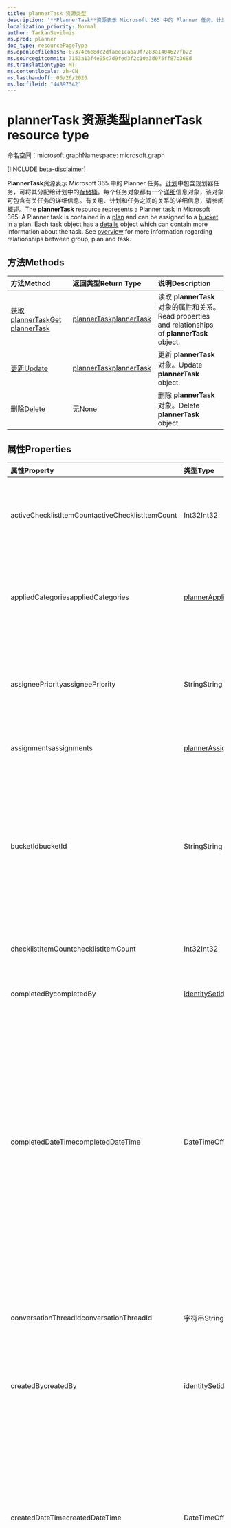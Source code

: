 ```yaml
---
title: plannerTask 资源类型
description: '**PlannerTask**资源表示 Microsoft 365 中的 Planner 任务。计划中包含规划器任务，可将其分配给计划中的存储桶。每个任务对象都有一个详细信息对象，该对象可包含有关任务的详细信息。有关组、计划和任务之间的关系的详细信息，请参阅概述。'
localization_priority: Normal
author: TarkanSevilmis
ms.prod: planner
doc_type: resourcePageType
ms.openlocfilehash: 07374c6e8dc2dfaee1caba9f7283a1404627fb22
ms.sourcegitcommit: 7153a13f4e95c7d9fed3f2c10a3d075ff87b368d
ms.translationtype: MT
ms.contentlocale: zh-CN
ms.lasthandoff: 06/26/2020
ms.locfileid: "44897342"
---
```

# <a name="plannertask-resource-type"></a><span data-ttu-id="0fd17-106">plannerTask 资源类型</span><span class="sxs-lookup"><span data-stu-id="0fd17-106">plannerTask resource type</span></span>

<span data-ttu-id="0fd17-107">命名空间：microsoft.graph</span><span class="sxs-lookup"><span data-stu-id="0fd17-107">Namespace: microsoft.graph</span></span>

[!INCLUDE [beta-disclaimer](../../includes/beta-disclaimer.md)]

<span data-ttu-id="0fd17-p102">**PlannerTask**资源表示 Microsoft 365 中的 Planner 任务。[计划](plannerplan.md)中包含规划器任务，可将其分配给计划中的[存储桶](plannerbucket.md)。每个任务对象都有一个[详细](plannertaskdetails.md)信息对象，该对象可包含有关任务的详细信息。有关组、计划和任务之间的关系的详细信息，请参阅[概述](planner-overview.md)。</span><span class="sxs-lookup"><span data-stu-id="0fd17-p102">The **plannerTask** resource represents a Planner task in Microsoft 365. A Planner task is contained in a [plan](plannerplan.md) and can be assigned to a [bucket](plannerbucket.md) in a plan. Each task object has a [details](plannertaskdetails.md) object which can contain more information about the task. See [overview](planner-overview.md) for more information regarding relationships between group, plan and task.</span></span>


## <a name="methods"></a><span data-ttu-id="0fd17-112">方法</span><span class="sxs-lookup"><span data-stu-id="0fd17-112">Methods</span></span>

| <span data-ttu-id="0fd17-113">方法</span><span class="sxs-lookup"><span data-stu-id="0fd17-113">Method</span></span>           | <span data-ttu-id="0fd17-114">返回类型</span><span class="sxs-lookup"><span data-stu-id="0fd17-114">Return Type</span></span>    |<span data-ttu-id="0fd17-115">说明</span><span class="sxs-lookup"><span data-stu-id="0fd17-115">Description</span></span>|
|:---------------|:--------|:----------|
|[<span data-ttu-id="0fd17-116">获取 plannerTask</span><span class="sxs-lookup"><span data-stu-id="0fd17-116">Get plannerTask</span></span>](../api/plannertask-get.md) | [<span data-ttu-id="0fd17-117">plannerTask</span><span class="sxs-lookup"><span data-stu-id="0fd17-117">plannerTask</span></span>](plannertask.md) |<span data-ttu-id="0fd17-118">读取 **plannerTask** 对象的属性和关系。</span><span class="sxs-lookup"><span data-stu-id="0fd17-118">Read properties and relationships of **plannerTask** object.</span></span>|
|[<span data-ttu-id="0fd17-119">更新</span><span class="sxs-lookup"><span data-stu-id="0fd17-119">Update</span></span>](../api/plannertask-update.md) | [<span data-ttu-id="0fd17-120">plannerTask</span><span class="sxs-lookup"><span data-stu-id="0fd17-120">plannerTask</span></span>](plannertask.md) |<span data-ttu-id="0fd17-121">更新 **plannerTask** 对象。</span><span class="sxs-lookup"><span data-stu-id="0fd17-121">Update **plannerTask** object.</span></span> |
|[<span data-ttu-id="0fd17-122">删除</span><span class="sxs-lookup"><span data-stu-id="0fd17-122">Delete</span></span>](../api/plannertask-delete.md) | <span data-ttu-id="0fd17-123">无</span><span class="sxs-lookup"><span data-stu-id="0fd17-123">None</span></span> |<span data-ttu-id="0fd17-124">删除 **plannerTask** 对象。</span><span class="sxs-lookup"><span data-stu-id="0fd17-124">Delete **plannerTask** object.</span></span> |

## <a name="properties"></a><span data-ttu-id="0fd17-125">属性</span><span class="sxs-lookup"><span data-stu-id="0fd17-125">Properties</span></span>
| <span data-ttu-id="0fd17-126">属性</span><span class="sxs-lookup"><span data-stu-id="0fd17-126">Property</span></span>     | <span data-ttu-id="0fd17-127">类型</span><span class="sxs-lookup"><span data-stu-id="0fd17-127">Type</span></span>   |<span data-ttu-id="0fd17-128">说明</span><span class="sxs-lookup"><span data-stu-id="0fd17-128">Description</span></span>|
|:---------------|:--------|:----------|
|<span data-ttu-id="0fd17-129">activeChecklistItemCount</span><span class="sxs-lookup"><span data-stu-id="0fd17-129">activeChecklistItemCount</span></span>|<span data-ttu-id="0fd17-130">Int32</span><span class="sxs-lookup"><span data-stu-id="0fd17-130">Int32</span></span>|<span data-ttu-id="0fd17-131">核对清单项的数量，其值设置为 `false`，表示项目不全。</span><span class="sxs-lookup"><span data-stu-id="0fd17-131">Number of checklist items with value set to `false`, representing incomplete items.</span></span>|
|<span data-ttu-id="0fd17-132">appliedCategories</span><span class="sxs-lookup"><span data-stu-id="0fd17-132">appliedCategories</span></span>|[<span data-ttu-id="0fd17-133">plannerAppliedCategories</span><span class="sxs-lookup"><span data-stu-id="0fd17-133">plannerAppliedCategories</span></span>](plannerappliedcategories.md)|<span data-ttu-id="0fd17-p103">此任务已应用的类别。有关可能的值，请参阅[已应用的类别](plannerappliedcategories.md)。</span><span class="sxs-lookup"><span data-stu-id="0fd17-p103">The categories to which the task has been applied. See [applied Categories](plannerappliedcategories.md) for possible values.</span></span>|
|<span data-ttu-id="0fd17-136">assigneePriority</span><span class="sxs-lookup"><span data-stu-id="0fd17-136">assigneePriority</span></span>|<span data-ttu-id="0fd17-137">String</span><span class="sxs-lookup"><span data-stu-id="0fd17-137">String</span></span>|<span data-ttu-id="0fd17-p104">用于为列表视图中的此类型项目排序的提示。[此处](planner-order-hint-format.md)概述了此格式。</span><span class="sxs-lookup"><span data-stu-id="0fd17-p104">Hint used to order items of this type in a list view. The format is defined as outlined [here](planner-order-hint-format.md).</span></span>|
|<span data-ttu-id="0fd17-140">assignments</span><span class="sxs-lookup"><span data-stu-id="0fd17-140">assignments</span></span>|[<span data-ttu-id="0fd17-141">plannerAssignments</span><span class="sxs-lookup"><span data-stu-id="0fd17-141">plannerAssignments</span></span>](plannerassignments.md)|<span data-ttu-id="0fd17-142">被分配任务的接受者集合。</span><span class="sxs-lookup"><span data-stu-id="0fd17-142">The set of assignees the task is assigned to.</span></span>|
|<span data-ttu-id="0fd17-143">bucketId</span><span class="sxs-lookup"><span data-stu-id="0fd17-143">bucketId</span></span>|<span data-ttu-id="0fd17-144">String</span><span class="sxs-lookup"><span data-stu-id="0fd17-144">String</span></span>|<span data-ttu-id="0fd17-145">此任务所属的存储桶 ID。</span><span class="sxs-lookup"><span data-stu-id="0fd17-145">Bucket ID to which the task belongs.</span></span> <span data-ttu-id="0fd17-146">存储桶需要位于任务所在的计划中。</span><span class="sxs-lookup"><span data-stu-id="0fd17-146">The bucket needs to be in the plan that the task is in.</span></span> <span data-ttu-id="0fd17-147">长度为 28 个字符，区分大小写。</span><span class="sxs-lookup"><span data-stu-id="0fd17-147">It is 28 characters long and case-sensitive.</span></span> <span data-ttu-id="0fd17-148">[格式验证](tasks-identifiers-disclaimer.md)在服务上完成。</span><span class="sxs-lookup"><span data-stu-id="0fd17-148">[Format validation](tasks-identifiers-disclaimer.md) is done on the service.</span></span> |
|<span data-ttu-id="0fd17-149">checklistItemCount</span><span class="sxs-lookup"><span data-stu-id="0fd17-149">checklistItemCount</span></span>|<span data-ttu-id="0fd17-150">Int32</span><span class="sxs-lookup"><span data-stu-id="0fd17-150">Int32</span></span>|<span data-ttu-id="0fd17-151">任务上存在的核对清单项的数目。</span><span class="sxs-lookup"><span data-stu-id="0fd17-151">Number of checklist items that are present on the task.</span></span>|
|<span data-ttu-id="0fd17-152">completedBy</span><span class="sxs-lookup"><span data-stu-id="0fd17-152">completedBy</span></span>|[<span data-ttu-id="0fd17-153">identitySet</span><span class="sxs-lookup"><span data-stu-id="0fd17-153">identitySet</span></span>](identityset.md)|<span data-ttu-id="0fd17-154">完成任务的用户的身份。</span><span class="sxs-lookup"><span data-stu-id="0fd17-154">Identity of the user that completed the task.</span></span>|
|<span data-ttu-id="0fd17-155">completedDateTime</span><span class="sxs-lookup"><span data-stu-id="0fd17-155">completedDateTime</span></span>|<span data-ttu-id="0fd17-156">DateTimeOffset</span><span class="sxs-lookup"><span data-stu-id="0fd17-156">DateTimeOffset</span></span>|<span data-ttu-id="0fd17-p106">只读。任务的 `'percentComplete'` 被设置为 `'100'` 的日期和时间。时间戳类型表示使用 ISO 8601 格式的日期和时间信息，并且始终处于 UTC 时间。例如，2014 年 1 月 1 日午夜 UTC 如下所示：`'2014-01-01T00:00:00Z'`</span><span class="sxs-lookup"><span data-stu-id="0fd17-p106">Read-only. Date and time at which the `'percentComplete'` of the task is set to `'100'`. The Timestamp type represents date and time information using ISO 8601 format and is always in UTC time. For example, midnight UTC on Jan 1, 2014 would look like this: `'2014-01-01T00:00:00Z'`</span></span>|
|<span data-ttu-id="0fd17-161">conversationThreadId</span><span class="sxs-lookup"><span data-stu-id="0fd17-161">conversationThreadId</span></span>|<span data-ttu-id="0fd17-162">字符串</span><span class="sxs-lookup"><span data-stu-id="0fd17-162">String</span></span>|<span data-ttu-id="0fd17-p107">关于任务的对话的线程 ID。此为在组中创建的对话线程对象的 ID。</span><span class="sxs-lookup"><span data-stu-id="0fd17-p107">Thread ID of the conversation on the task. This is the ID of the conversation thread object created in the group.</span></span>|
|<span data-ttu-id="0fd17-165">createdBy</span><span class="sxs-lookup"><span data-stu-id="0fd17-165">createdBy</span></span>|[<span data-ttu-id="0fd17-166">identitySet</span><span class="sxs-lookup"><span data-stu-id="0fd17-166">identitySet</span></span>](identityset.md)|<span data-ttu-id="0fd17-167">创建任务的用户的身份</span><span class="sxs-lookup"><span data-stu-id="0fd17-167">Identity of the user that created the task.</span></span>|
|<span data-ttu-id="0fd17-168">createdDateTime</span><span class="sxs-lookup"><span data-stu-id="0fd17-168">createdDateTime</span></span>|<span data-ttu-id="0fd17-169">DateTimeOffset</span><span class="sxs-lookup"><span data-stu-id="0fd17-169">DateTimeOffset</span></span>|<span data-ttu-id="0fd17-p108">只读。创建任务的日期和时间。时间戳类型表示使用 ISO 8601 格式的日期和时间信息，并且始终处于 UTC 时间。例如，2014 年 1 月 1 日午夜 UTC 如下所示：`'2014-01-01T00:00:00Z'`</span><span class="sxs-lookup"><span data-stu-id="0fd17-p108">Read-only. Date and time at which the task is created. The Timestamp type represents date and time information using ISO 8601 format and is always in UTC time. For example, midnight UTC on Jan 1, 2014 would look like this: `'2014-01-01T00:00:00Z'`</span></span>|
|<span data-ttu-id="0fd17-174">dueDateTime</span><span class="sxs-lookup"><span data-stu-id="0fd17-174">dueDateTime</span></span>|<span data-ttu-id="0fd17-175">DateTimeOffset</span><span class="sxs-lookup"><span data-stu-id="0fd17-175">DateTimeOffset</span></span>|<span data-ttu-id="0fd17-p109">任务截止的日期和时间。时间戳类型表示使用 ISO 8601 格式的日期和时间信息，并且始终处于 UTC 时间。例如，2014 年 1 月 1 日午夜 UTC 如下所示：`'2014-01-01T00:00:00Z'`</span><span class="sxs-lookup"><span data-stu-id="0fd17-p109">Date and time at which the task is due. The Timestamp type represents date and time information using ISO 8601 format and is always in UTC time. For example, midnight UTC on Jan 1, 2014 would look like this: `'2014-01-01T00:00:00Z'`</span></span>|
|<span data-ttu-id="0fd17-179">hasDescription</span><span class="sxs-lookup"><span data-stu-id="0fd17-179">hasDescription</span></span>|<span data-ttu-id="0fd17-180">Boolean</span><span class="sxs-lookup"><span data-stu-id="0fd17-180">Boolean</span></span>|<span data-ttu-id="0fd17-p110">只读。如果任务的 details 对象具有非空的说明，则值为 `true`，否则为 `false`。</span><span class="sxs-lookup"><span data-stu-id="0fd17-p110">Read-only. Value is `true` if the details object of the task has a non-empty description and `false` otherwise.</span></span>|
|<span data-ttu-id="0fd17-183">id</span><span class="sxs-lookup"><span data-stu-id="0fd17-183">id</span></span>|<span data-ttu-id="0fd17-184">String</span><span class="sxs-lookup"><span data-stu-id="0fd17-184">String</span></span>|<span data-ttu-id="0fd17-185">只读。</span><span class="sxs-lookup"><span data-stu-id="0fd17-185">Read-only.</span></span> <span data-ttu-id="0fd17-186">任务的 ID。</span><span class="sxs-lookup"><span data-stu-id="0fd17-186">ID of the task.</span></span> <span data-ttu-id="0fd17-187">长度为 28 个字符，区分大小写。</span><span class="sxs-lookup"><span data-stu-id="0fd17-187">It is 28 characters long and case-sensitive.</span></span> <span data-ttu-id="0fd17-188">[格式验证](tasks-identifiers-disclaimer.md)在服务上完成。</span><span class="sxs-lookup"><span data-stu-id="0fd17-188">[Format validation](tasks-identifiers-disclaimer.md) is done on the service.</span></span>|
|<span data-ttu-id="0fd17-189">orderHint</span><span class="sxs-lookup"><span data-stu-id="0fd17-189">orderHint</span></span>|<span data-ttu-id="0fd17-190">String</span><span class="sxs-lookup"><span data-stu-id="0fd17-190">String</span></span>|<span data-ttu-id="0fd17-p112">用于为列表视图中的此类型项目排序的提示。[此处](planner-order-hint-format.md)概述了此格式。</span><span class="sxs-lookup"><span data-stu-id="0fd17-p112">Hint used to order items of this type in a list view. The format is defined as outlined [here](planner-order-hint-format.md).</span></span>|
|<span data-ttu-id="0fd17-193">percentComplete</span><span class="sxs-lookup"><span data-stu-id="0fd17-193">percentComplete</span></span>|<span data-ttu-id="0fd17-194">Int32</span><span class="sxs-lookup"><span data-stu-id="0fd17-194">Int32</span></span>|<span data-ttu-id="0fd17-p113">任务完成的百分比。当设置为 `100` 时，任务被视为完成。</span><span class="sxs-lookup"><span data-stu-id="0fd17-p113">Percentage of task completion. When set to `100`, the task is considered completed.</span></span> |
|<span data-ttu-id="0fd17-197">priority</span><span class="sxs-lookup"><span data-stu-id="0fd17-197">priority</span></span>|<span data-ttu-id="0fd17-198">Int32</span><span class="sxs-lookup"><span data-stu-id="0fd17-198">Int32</span></span>|<span data-ttu-id="0fd17-199">任务的优先级。</span><span class="sxs-lookup"><span data-stu-id="0fd17-199">Priority of the task.</span></span> <span data-ttu-id="0fd17-200">值的有效范围介于 `0` 和 `10` （含）之间，并且值越低，优先级越低（ `0` 具有最高优先级， `10` 优先级最低）。</span><span class="sxs-lookup"><span data-stu-id="0fd17-200">Valid range of values is between `0` and `10` (inclusive), with increasing value being lower priority (`0` has the highest priority and `10` has the lowest priority).</span></span>  <span data-ttu-id="0fd17-201">目前，规划者将值 `0` 和 `1` "紧急"， `2` 以及 `3` `4` "重要"、、、、和 " `5` `6` `7` `8` `9` `10` 低" 的值解释为 "中"。</span><span class="sxs-lookup"><span data-stu-id="0fd17-201">Currently, Planner interprets values `0` and `1` as "urgent", `2` and `3` and `4` as "important", `5`, `6`, and `7` as "medium", and `8`, `9`, and `10` as "low".</span></span>  <span data-ttu-id="0fd17-202">目前，规划器将设置 `1` "紧急"、" `3` 重要"、" `5` 中" 和 `9` "低" 的值。</span><span class="sxs-lookup"><span data-stu-id="0fd17-202">Currently, Planner sets the value `1` for "urgent", `3` for "important", `5` for "medium", and `9` for "low".</span></span>|
|<span data-ttu-id="0fd17-203">planId</span><span class="sxs-lookup"><span data-stu-id="0fd17-203">planId</span></span>|<span data-ttu-id="0fd17-204">String</span><span class="sxs-lookup"><span data-stu-id="0fd17-204">String</span></span>|<span data-ttu-id="0fd17-205">任务所属的计划 ID。</span><span class="sxs-lookup"><span data-stu-id="0fd17-205">Plan ID to which the task belongs.</span></span>|
|<span data-ttu-id="0fd17-206">previewType</span><span class="sxs-lookup"><span data-stu-id="0fd17-206">previewType</span></span>|<span data-ttu-id="0fd17-207">String</span><span class="sxs-lookup"><span data-stu-id="0fd17-207">String</span></span>|<span data-ttu-id="0fd17-208">这将设置显示在任务上的预览类型。</span><span class="sxs-lookup"><span data-stu-id="0fd17-208">This sets the type of preview that shows up on the task.</span></span> <span data-ttu-id="0fd17-209">可取值为：`automatic`、`noPreview`、`checklist`、`description`、`reference`。</span><span class="sxs-lookup"><span data-stu-id="0fd17-209">Possible values are: `automatic`, `noPreview`, `checklist`, `description`, `reference`.</span></span>|
|<span data-ttu-id="0fd17-210">referenceCount</span><span class="sxs-lookup"><span data-stu-id="0fd17-210">referenceCount</span></span>|<span data-ttu-id="0fd17-211">Int32</span><span class="sxs-lookup"><span data-stu-id="0fd17-211">Int32</span></span>|<span data-ttu-id="0fd17-212">任务上存在的外部引用的数量。</span><span class="sxs-lookup"><span data-stu-id="0fd17-212">Number of external references that exist on the task.</span></span>|
|<span data-ttu-id="0fd17-213">startDateTime</span><span class="sxs-lookup"><span data-stu-id="0fd17-213">startDateTime</span></span>|<span data-ttu-id="0fd17-214">DateTimeOffset</span><span class="sxs-lookup"><span data-stu-id="0fd17-214">DateTimeOffset</span></span>|<span data-ttu-id="0fd17-p116">任务开始的日期和时间。时间戳类型表示使用 ISO 8601 格式的日期和时间信息，并且始终处于 UTC 时间。例如，2014 年 1 月 1 日午夜 UTC 如下所示：`'2014-01-01T00:00:00Z'`</span><span class="sxs-lookup"><span data-stu-id="0fd17-p116">Date and time at which the task starts. The Timestamp type represents date and time information using ISO 8601 format and is always in UTC time. For example, midnight UTC on Jan 1, 2014 would look like this: `'2014-01-01T00:00:00Z'`</span></span>|
|<span data-ttu-id="0fd17-218">title</span><span class="sxs-lookup"><span data-stu-id="0fd17-218">title</span></span>|<span data-ttu-id="0fd17-219">String</span><span class="sxs-lookup"><span data-stu-id="0fd17-219">String</span></span>|<span data-ttu-id="0fd17-220">任务的标题。</span><span class="sxs-lookup"><span data-stu-id="0fd17-220">Title of the task.</span></span>|

## <a name="relationships"></a><span data-ttu-id="0fd17-221">关系</span><span class="sxs-lookup"><span data-stu-id="0fd17-221">Relationships</span></span>
| <span data-ttu-id="0fd17-222">关系</span><span class="sxs-lookup"><span data-stu-id="0fd17-222">Relationship</span></span> | <span data-ttu-id="0fd17-223">类型</span><span class="sxs-lookup"><span data-stu-id="0fd17-223">Type</span></span>   |<span data-ttu-id="0fd17-224">说明</span><span class="sxs-lookup"><span data-stu-id="0fd17-224">Description</span></span>|
|:---------------|:--------|:----------|
|<span data-ttu-id="0fd17-225">assignedToTaskBoardFormat</span><span class="sxs-lookup"><span data-stu-id="0fd17-225">assignedToTaskBoardFormat</span></span>|[<span data-ttu-id="0fd17-226">plannerAssignedToTaskBoardTaskFormat</span><span class="sxs-lookup"><span data-stu-id="0fd17-226">plannerAssignedToTaskBoardTaskFormat</span></span>](plannerassignedtotaskboardtaskformat.md)| <span data-ttu-id="0fd17-p117">只读。可为 NULL。用于在按 assignedTo 分组时在任务板视图中正确呈现任务。</span><span class="sxs-lookup"><span data-stu-id="0fd17-p117">Read-only. Nullable. Used to render the task correctly in the task board view when grouped by assignedTo.</span></span>|
|<span data-ttu-id="0fd17-230">bucketTaskBoardFormat</span><span class="sxs-lookup"><span data-stu-id="0fd17-230">bucketTaskBoardFormat</span></span>|[<span data-ttu-id="0fd17-231">plannerBucketTaskBoardTaskFormat</span><span class="sxs-lookup"><span data-stu-id="0fd17-231">plannerBucketTaskBoardTaskFormat</span></span>](plannerbuckettaskboardtaskformat.md)| <span data-ttu-id="0fd17-p118">只读。可为 NULL。用于在按存储桶分组时在任务板视图中正确呈现任务。</span><span class="sxs-lookup"><span data-stu-id="0fd17-p118">Read-only. Nullable. Used to render the task correctly in the task board view when grouped by bucket.</span></span>|
|<span data-ttu-id="0fd17-235">详细信息</span><span class="sxs-lookup"><span data-stu-id="0fd17-235">details</span></span>|[<span data-ttu-id="0fd17-236">plannerTaskDetails</span><span class="sxs-lookup"><span data-stu-id="0fd17-236">plannerTaskDetails</span></span>](plannertaskdetails.md)| <span data-ttu-id="0fd17-p119">只读。可为 NULL。关于任务的其他详细信息。</span><span class="sxs-lookup"><span data-stu-id="0fd17-p119">Read-only. Nullable. Additional details about the task.</span></span>|
|<span data-ttu-id="0fd17-240">progressTaskBoardFormat</span><span class="sxs-lookup"><span data-stu-id="0fd17-240">progressTaskBoardFormat</span></span>|[<span data-ttu-id="0fd17-241">plannerProgressTaskBoardTaskFormat</span><span class="sxs-lookup"><span data-stu-id="0fd17-241">plannerProgressTaskBoardTaskFormat</span></span>](plannerprogresstaskboardtaskformat.md)| <span data-ttu-id="0fd17-p120">只读。可为 NULL。用于在按进度分组时在任务板视图中正确呈现任务。</span><span class="sxs-lookup"><span data-stu-id="0fd17-p120">Read-only. Nullable. Used to render the task correctly in the task board view when grouped by progress.</span></span>|

## <a name="json-representation"></a><span data-ttu-id="0fd17-245">JSON 表示形式</span><span class="sxs-lookup"><span data-stu-id="0fd17-245">JSON representation</span></span>
<span data-ttu-id="0fd17-246">下面是资源的 JSON 表示形式。</span><span class="sxs-lookup"><span data-stu-id="0fd17-246">Here is a JSON representation of the resource.</span></span>

<!-- {
  "blockType": "resource",
  "optionalProperties": [

  ],
  "keyProperty": "id",
  "baseType":"microsoft.graph.entity",  
  "@odata.type": "microsoft.graph.plannerTask"
}-->

```json
{
  "activeChecklistItemCount": 1024,
  "appliedCategories": {"@odata.type": "microsoft.graph.plannerAppliedCategories"},
  "assigneePriority": "String",
  "assignments": {"@odata.type": "microsoft.graph.plannerAssignments"},
  "bucketId": "String",
  "checklistItemCount": 1024,
  "completedBy": {"@odata.type": "microsoft.graph.identitySet"},
  "completedDateTime": "String (timestamp)",
  "conversationThreadId": "String",
  "createdBy": {"@odata.type": "microsoft.graph.identitySet"},
  "createdDateTime": "String (timestamp)",
  "dueDateTime": "String (timestamp)",
  "hasDescription": true,
  "id": "String (identifier)",
  "orderHint": "String",
  "percentComplete": 1024,
  "priority": 1024,
  "planId": "String",
  "previewType": "String",
  "referenceCount": 1024,
  "startDateTime": "String (timestamp)",
  "title": "String"
}

```

<!-- uuid: 8fcb5dbc-d5aa-4681-8e31-b001d5168d79
2015-10-25 14:57:30 UTC -->
<!--
{
  "type": "#page.annotation",
  "description": "plannerTask resource",
  "keywords": "",
  "section": "documentation",
  "tocPath": "",
  "suppressions": []
}
-->
